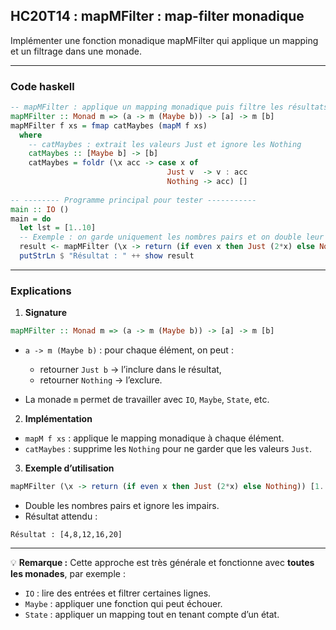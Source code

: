 ## HC20T14 : mapMFilter : map-filter monadique

Implémenter une fonction monadique mapMFilter qui applique un mapping et un filtrage dans une monade.

---

### Code haskell

```haskell
-- mapMFilter : applique un mapping monadique puis filtre les résultats
mapMFilter :: Monad m => (a -> m (Maybe b)) -> [a] -> m [b]
mapMFilter f xs = fmap catMaybes (mapM f xs)
  where
    -- catMaybes : extrait les valeurs Just et ignore les Nothing
    catMaybes :: [Maybe b] -> [b]
    catMaybes = foldr (\x acc -> case x of
                                   Just v  -> v : acc
                                   Nothing -> acc) []
                                   
-- -------- Programme principal pour tester -----------
main :: IO ()
main = do
  let lst = [1..10]
  -- Exemple : on garde uniquement les nombres pairs et on double leur valeur
  result <- mapMFilter (\x -> return (if even x then Just (2*x) else Nothing)) lst
  putStrLn $ "Résultat : " ++ show result
```

---

### Explications

1. **Signature**

```haskell
mapMFilter :: Monad m => (a -> m (Maybe b)) -> [a] -> m [b]
```

* `a -> m (Maybe b)` : pour chaque élément, on peut :

  * retourner `Just b` → l’inclure dans le résultat,
  * retourner `Nothing` → l’exclure.
* La monade `m` permet de travailler avec `IO`, `Maybe`, `State`, etc.

2. **Implémentation**

* `mapM f xs` : applique le mapping monadique à chaque élément.
* `catMaybes` : supprime les `Nothing` pour ne garder que les valeurs `Just`.

3. **Exemple d’utilisation**

```haskell
mapMFilter (\x -> return (if even x then Just (2*x) else Nothing)) [1..10]
```

* Double les nombres pairs et ignore les impairs.
* Résultat attendu :

```
Résultat : [4,8,12,16,20]
```

---

💡 **Remarque :**
Cette approche est très générale et fonctionne avec **toutes les monades**, par exemple :

* `IO` : lire des entrées et filtrer certaines lignes.
* `Maybe` : appliquer une fonction qui peut échouer.
* `State` : appliquer un mapping tout en tenant compte d’un état.
